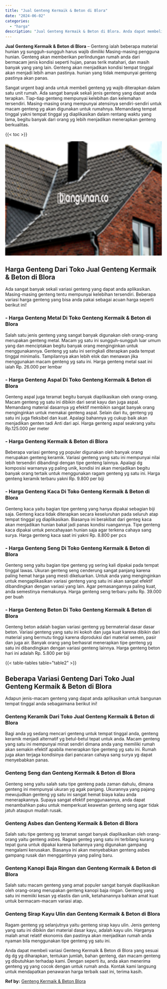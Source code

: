 ```yaml
---
title: "Jual Genteng Kermaik & Beton di Blora"
date: "2024-06-02"
categories: 
  - "harga"
description: "Jual Genteng Kermaik & Beton di Blora. Anda dapat membeli variasi Genteng Kermaik & Beton di Blora yang sesuai dg dg yg diharapkan, tentukan jumlah, bahan ge..."
---
```


**Jual Genteng Kermaik & Beton di Blora** – Genteng ialah beberapa material hunian yg sungguh-sungguh harus wajib dimiliki Masing-masing pengguna hunian. Genteng akan memberikan perlindungan rumah anda dari bermacam jenis kondisi seperti hujan, panas terik matahari, dan masih banyak yang yang lain. Genteng akan menjadikan kondisi tempat tinggal akan menjadi lebih aman pastinya. hunian yang tidak mempunyai genteng pastinya akan panas.

Sangat urgent bagi anda untuk membeli genteng yg wajib diterapkan dalam satu unit rumah. Ada sangat banyak sekali jenis genteng yang dapat anda terapkan. Tiap-tiap genteng mempunyai kelebihan dan kelemahan tersendiri. Masing-masing orang mempunyai atensinya sendiri-sendiri untuk macam genteng yg akan digunakan untuk rumahnya. Memandang tempat tinggal yakni tempat tinggal yg diaplikasikan dalam rentang waktu yang lama, begitu banyak dari orang yg lebih menjadikan menerapkan genteng berkualitas.

{{< toc >}}

![Jual Genteng Kermaik & Beton di Blora](/images/genteng-minimalis-murah08.png)

## Harga Genteng Dari Toko Jual Genteng Kermaik & Beton di Blora

Ada sangat banyak sekali variasi genteng yang dapat anda aplikasikan. Masing-masing genteng tentu mempunyai kelebihan tersendiri. Beberapa variasi harga genteng yang bisa anda pakai sebagai acuan harga seperti berikut ini!

### \- Harga Genteng Metal Di Toko Genteng Kermaik & Beton di Blora

Salah satu jenis genteng yang sangat banyak digunakan oleh orang-orang merupakan genteng metal. Macam yg satu ini sungguh-sungguh luar umum yang dan menciptakan begitu banyak orang menginginkan untuk menggunakannya. Genteng yg satu ini seringkali diterapkan pada tempat tinggal minimalis. Tampilannya akan lebih elok dan menawan jika menggunakan macam genteng yg satu ini. Harga genteng metal saat ini ialah Rp. 26.000 per lembar

### \- Harga Genteng Aspal Di Toko Genteng Kermaik & Beton di Blora

Genteng aspal juga teramat begitu banyak diaplikasikan oleh orang-orang. Macam genteng yg satu ini dibikin dari serat kayu dan juga aspal. Memandang material dasarnya yg efektif membikin sangat banyak orang menginginkan untuk memakai genteng aspal. Selain dari itu, genteng yg satu ini juga fleksibel dan kuat. Apalagi bahannya yg cukup baik akan menjadikan genten tadi Anti dari api. Harga genteng aspal seakrang yaitu Rp.125.000 per meter

### \- Harga Genteng Kermaik & Beton di Blora

Beberapa variasi genteng yg populer digunakan oleh banyak orang merupakan genteng keramik. Variasi genteng yang satu ini mempunyai nilai lebih tersendiri dibandingi dengan tipe genteng lainnya. Apalagi dg komposisi warnanya yg paling unik, kondisi ini akan menjadikan begitu banyak orang tertaik untuk menggunakan ragam genteng yg satu ini. Harga genteng keramik terbaru yakni Rp. 9.800 per biji

### \- Harga Genteng Kaca Di Toko Genteng Kermaik & Beton di Blora

Genteng kaca yaitu bagian tipe genteng yang hanya dipakai sebagian biji saja. Genteng kaca tidak diterapkan secara keseluruhan pada seluruh atap tempat tinggal yg diaplikasikan. Biasanya ini berakibat dari genteg kaca akan menjadikan hunian bakal jadi panas kondisi ruangannya. Tipe genteng kaca dipakai untuk pencahayaan hunian saja agar terkena cahaya sang surya. Harga genteng kaca saat ini yakni Rp. 8.800 per pcs

### \- Harga Genteng Seng Di Toko Genteng Kermaik & Beton di Blora

Genteng seng yaitu bagian tipe genteng yg sering kali dipakai pada tempat tinggal lawas. Ukuran genteng seng cenderung sangat panjang karena paling hemat harga yang mesti dikeluarkan. Untuk anda yang menginginkan untuk mengaplikasikan variasi genteng yang satu ini akan sangat efektif dibandingkan dengan variasi yang lain. Agar pemasangannya paling kuat, anda semestinya memakunya. Harga genteng seng terbaru yaitu Rp. 39.000 per buah

### \- Harga Genteng Beton Di Toko Genteng Kermaik & Beton di Blora

Genteng beton adalah bagian variasi genteng yg bermaterial dasar dasar beton. Variasi genteng yang satu ini kokoh dan juga kuat karena dibikin dari material yang bermutu tinggi karena diproduksi dari material semen, pasir dan juga air. Banyak orang yang berhasrat menerapkan tipe genteng yg satu ini dibandingkan dengan variasi genteng lainnya. Harga genteng beton hari ini adalah Rp. 5.800 per biji

{{< table-tables table="table2" >}}

## Beberapa Variasi Genteng Dari Toko Jual Genteng Kermaik & Beton di Blora

Adapun jenis-macam genteng yang dapat anda aplikasikan untuk bangunan tempat tinggal anda sebagaimana berikut ini!

### Genteng Keramik Dari Toko Jual Genteng Kermaik & Beton di Blora

Bagi anda yg sedang mencari genteng untuk tempat tinggal anda, genteng keramik menjadi alternatif yg betul-betul tepat untuk anda. Macam genteng yang satu ini mempunyai minat sendiri dimana anda yang memiliki rumah akan semakin efektif apabila menerapkan tipe genteng yg satu ini. Rumah juga akan terjaga kondisinya dari pancaran cahaya sang surya yg dapat menyebabkan panas.

### Genteng Seng dan Genteng Kermaik & Beton di Blora

Genteng seng yaitu salah satu tipe genteng pada zaman dahulu, dimana genteng ini mempunyai ukuran yg agak panjang. Ukurannya yang pajang mewujudkan genteng yg satu ini sangat hemat biaya kalau anda menerapkannya. Supaya sangat efektif penggunaannya, anda dapat menambahkan paku untuk memperkuat keawetan genteng seng agar tidak jatuh ataupun mudah rusak.

### Genteng Asbes dan Genteng Kermaik & Beton di Blora

Salah satu tipe genteng yg teramat sangat banyak diaplikasikan oleh orang-orang yaitu genteng asbes. Ragam genteg yang satu ini terbilang kurang tepat guna untuk dipakai karena bahannya yang digunakan gampang mengalami kerusakan. Biasanya ini akan menyebabkan genteng asbes gampang rusak dan menggantinya yang paling baru.

### Genteng Kanopi Baja Ringan dan Genteng Kermaik & Beton di Blora

Salah satu macam genteng yang amat populer sangat banyak diaplikasikan oleh orang-orang merupakan genteng kanopi baja ringan. Genteng yang satu ini memiiki kesan yg elastis dan unik, ketahanannya bahkan amat kuat untuk bermacam-macam variasi atap.

### Genteng Sirap Kayu Ulin dan Genteng Kermaik & Beton di Blora

Ragam genteng yg selanjutnya yaitu genteng sirap kayu ulin. Jenis genteng yang satu ini dibikin dari material dasar kayu, adalah kayu ulin. Harganya malah amat relatif ekonomis dan pastinya akan menjadikan rumah anda nyaman bila menggunakan tipe genteng yg satu ini.

Anda dapat membeli variasi Genteng Kermaik & Beton di Blora yang sesuai dg dg yg diharapkan, tentukan jumlah, bahan genteng, dan macam genteng yg dibutuhkan terhadap kami. Dengan seperti itu, anda akan menerima genteng yg yang cocok dengan untuk rumah anda. Kontak kami langsung untuk mendapatkan penawaran harga terbaik saat ini, terima kasih.

**Ref by:**  [Genteng Kermaik & Beton  Blora](https://id.wikipedia.org/wiki/Genteng)
